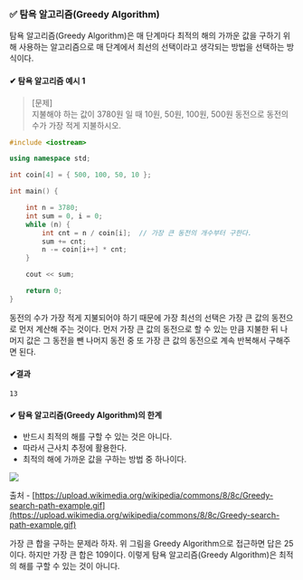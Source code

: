 ### **✅ 탐욕 알고리즘(Greedy Algorithm)**

탐욕 알고리즘(Greedy Algorithm)은 매 단계마다 최적의 해의 가까운 값을 구하기 위해 사용하는 알고리즘으로 매 단계에서 최선의 선택이라고 생각되는 방법을 선택하는 방식이다.

#### **✔ 탐욕 알고리즘 예시 1**

> \[문제\]  
> 지불해야 하는 값이 3780원 일 때 10원, 50원, 100원, 500원 동전으로 동전의 수가 가장 적게 지불하시오.

```C++
#include <iostream>

using namespace std;

int coin[4] = { 500, 100, 50, 10 };

int main() {

    int n = 3780;
    int sum = 0, i = 0;
    while (n) {
        int cnt = n / coin[i];  // 가장 큰 동전의 개수부터 구한다.
        sum += cnt;
        n -= coin[i++] * cnt;
    }

    cout << sum;

    return 0;
}
```

동전의 수가 가장 적게 지불되어야 하기 때문에 가장 최선의 선택은 가장 큰 값의 동전으로 먼저 계산해 주는 것이다. 먼저 가장 큰 값의 동전으로 할 수 있는 만큼 지불한 뒤 나머지 값은 그 동전을 뺀 나머지 동전 중 또 가장 큰 값의 동전으로 계속 반복해서 구해주면 된다.

#### **✔결과**

```
13
```

#### **✔ 탐욕 알고리즘(Greedy Algorithm)의 한계**

-   반드시 최적의 해를 구할 수 있는 것은 아니다.
-   따라서 근사치 추정에 활용한다.
-   최적의 해에 가까운 값을 구하는 방법 중 하나이다.

![](https://upload.wikimedia.org/wikipedia/commons/8/8c/Greedy-search-path-example.gif)

출처 - [https://upload.wikimedia.org/wikipedia/commons/8/8c/Greedy-search-path-example.gif](https://upload.wikimedia.org/wikipedia/commons/8/8c/Greedy-search-path-example.gif)

가장 큰 합을 구하는 문제라 하자. 위 그림을 Greedy Algorithm으로 접근하면 답은 25이다. 하지만 가장 큰 합은 109이다. 이렇게 탐욕 알고리즘(Greedy Algorithm)은 최적의 해를 구할 수 있는 것이 아니다.